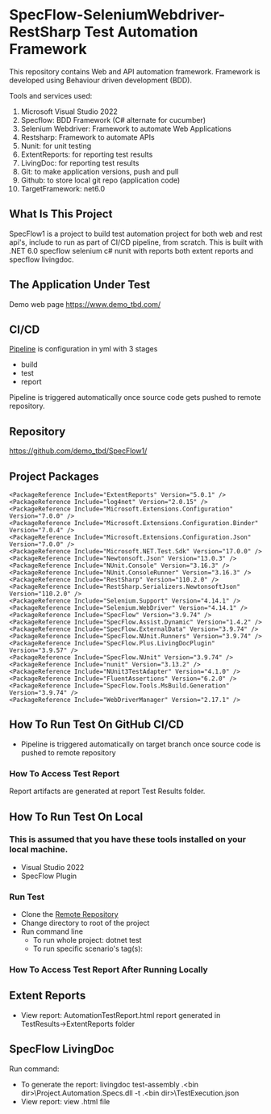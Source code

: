 
# SpecFlow-SeleniumWebdriver-RestSharp Test Automation Framework

This repository contains Web and API automation framework. 
Framework is developed using Behaviour driven development (BDD).

Tools and services used:
1. Microsoft Visual Studio 2022
2. Specflow: BDD Framework (C# alternate for cucumber) 
3. Selenium Webdriver: Framework to automate Web Applications
4. Restsharp: Framework to automate APIs
5. Nunit: for unit testing
6. ExtentReports: for reporting test results
7. LivingDoc: for reporting test results
7. Git: to make application versions, push and pull
8. Github: to store local git repo (application code)
9. TargetFramework: net6.0

## What Is This Project

SpecFlow1 is a project to build test automation project for both web and rest api's, include
to run as part of CI/CD pipeline, from scratch. This is built with .NET 6.0 specflow selenium c# nunit with reports both extent reports and specflow livingdoc.

## The Application Under Test

Demo web page https://www.demo_tbd.com/

## CI/CD

[Pipeline](https://github.com/demo_tbd/SpecFlow1/-/pipelines) is configuration
in yml with 3 stages

- build
- test
- report

Pipeline is triggered automatically once source code gets pushed to remote repository.

## Repository

https://github.com/demo_tbd/SpecFlow1/

## Project Packages

    <PackageReference Include="ExtentReports" Version="5.0.1" />
    <PackageReference Include="log4net" Version="2.0.15" />
    <PackageReference Include="Microsoft.Extensions.Configuration" Version="7.0.0" />
    <PackageReference Include="Microsoft.Extensions.Configuration.Binder" Version="7.0.4" />
    <PackageReference Include="Microsoft.Extensions.Configuration.Json" Version="7.0.0" />
    <PackageReference Include="Microsoft.NET.Test.Sdk" Version="17.0.0" />
    <PackageReference Include="Newtonsoft.Json" Version="13.0.3" />
    <PackageReference Include="NUnit.Console" Version="3.16.3" />
    <PackageReference Include="NUnit.ConsoleRunner" Version="3.16.3" />
    <PackageReference Include="RestSharp" Version="110.2.0" />
    <PackageReference Include="RestSharp.Serializers.NewtonsoftJson" Version="110.2.0" />
    <PackageReference Include="Selenium.Support" Version="4.14.1" />
    <PackageReference Include="Selenium.WebDriver" Version="4.14.1" />
    <PackageReference Include="SpecFlow" Version="3.9.74" />
    <PackageReference Include="SpecFlow.Assist.Dynamic" Version="1.4.2" />
    <PackageReference Include="SpecFlow.ExternalData" Version="3.9.74" />
    <PackageReference Include="SpecFlow.NUnit.Runners" Version="3.9.74" />
    <PackageReference Include="SpecFlow.Plus.LivingDocPlugin" Version="3.9.57" />
    <PackageReference Include="SpecFlow.NUnit" Version="3.9.74" />
    <PackageReference Include="nunit" Version="3.13.2" />
    <PackageReference Include="NUnit3TestAdapter" Version="4.1.0" />
    <PackageReference Include="FluentAssertions" Version="6.2.0" />
    <PackageReference Include="SpecFlow.Tools.MsBuild.Generation" Version="3.9.74" />
    <PackageReference Include="WebDriverManager" Version="2.17.1" />

## How To Run Test On GitHub CI/CD

- Pipeline is triggered automatically on target branch once source code is pushed to remote repository

### How To Access Test Report

Report artifacts are generated at report Test Results folder. 

## How To Run Test On Local

### This is assumed that you have these tools installed on your local machine.

- Visual Studio 2022
- SpecFlow Plugin

### Run Test

- Clone the [Remote Repository](https://github.com/demo_tbd/SpecFlow1.git)
- Change directory to root of the project
- Run command line
    - To run whole project: dotnet test
    - To run specific scenario's tag(s): 

### How To Access Test Report After Running Locally

## Extent Reports

- View report: AutomationTestReport.html report generated in TestResults->ExtentReports folder

## SpecFlow LivingDoc
Run command:

- To generate the report: livingdoc test-assembly .\<bin dir>\Project.Automation.Specs.dll -t .\<bin dir>\TestExecution.json
- View report: view .html file
